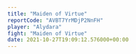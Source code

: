 ```yaml
---
title: "Maiden of Virtue"
reportCode: "AVBT7YrMDjP2NnFH"
player: "Alydara"
fight: "Maiden of Virtue"
date: 2021-10-27T19:09:12.576000+00:00
---
```

